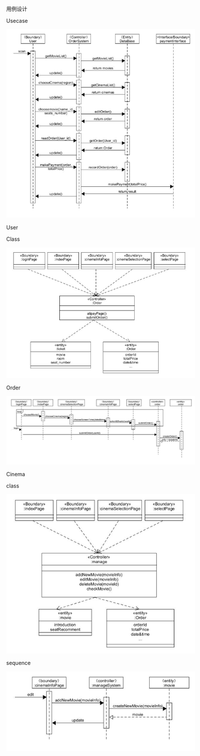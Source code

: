 用例设计

Usecase

![]( https://github.com/MovieBookingMall/Dashboard/blob/master/images/05-1.jpg)

User

Class

![]( https://github.com/MovieBookingMall/Dashboard/blob/master/images/05-2.jpg)

Order

![]( https://github.com/MovieBookingMall/Dashboard/blob/master/images/05-3.jpg)

Cinema

class

![]( https://github.com/MovieBookingMall/Dashboard/blob/master/images/05-4.jpg)

sequence

![]( https://github.com/MovieBookingMall/Dashboard/blob/master/images/05-5.jpg)
